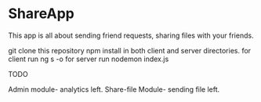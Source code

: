# ShareApp

This app is all about sending friend requests, sharing files with your friends.

git clone this repository 
npm install in both client and server directories.
for client run ng s -o
for server run nodemon index.js

TODO

Admin module- analytics left.
Share-file Module- sending file left.
